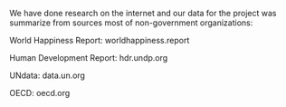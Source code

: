 We have done research on the internet and our data for the project was summarize from sources most of non-government organizations:

World Happiness Report: worldhappiness.report

Human Development Report: hdr.undp.org

UNdata: data.un.org

OECD: oecd.org
